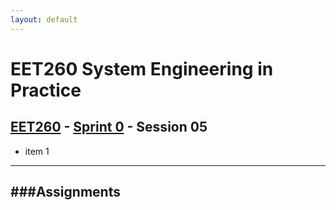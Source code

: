 ```yaml
---
layout: default
---
```


# EET260 System Engineering in Practice

## [EET260](../../) - [Sprint 0](../) - Session 05

- item 1

---
###Assignments
- 